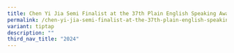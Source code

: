 ```yaml
---
title: Chen Yi Jia Semi Finalist at the 37th Plain English Speaking Awards
permalink: /chen-yi-jia-semi-finalist-at-the-37th-plain-english-speaking-awards/
variant: tiptap
description: ""
third_nav_title: "2024"
---
```

